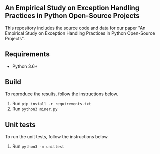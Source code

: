An Empirical Study on Exception Handling Practices in Python Open-Source Projects
---
This repository includes the source code and data for our paper "An Empirical Study on Exception Handling Practices in Python Open-Source Projects".

## Requirements

- Python 3.6+

## Build
To reproduce the results, follow the instructions below.

1. Run `pip install -r requirements.txt` 
2. Run `python3 miner.py`  

## Unit tests
To run the unit tests, follow the instructions below.

1. Run `python3 -m unittest`